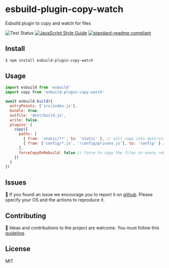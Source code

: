 # esbuild-plugin-copy-watch
Esbuild plugin to copy and watch for files

![Test Status](https://github.com/tinchoz49/esbuild-plugin-copy-watch/actions/workflows/test.yml/badge.svg)
[![JavaScript Style Guide](https://img.shields.io/badge/code_style-standard--ext-gren.svg)](https://github.com/tinchoz49/eslint-config-standard-ext)
[![standard-readme compliant](https://img.shields.io/badge/readme%20style-standard-brightgreen.svg?style=flat-square)](https://github.com/RichardLitt/standard-readme)

## Install

```bash
$ npm install esbuild-plugin-copy-watch
```

## Usage

```javascript
import esbuild from 'esbuild'
import copy from 'esbuild-plugin-copy-watch'

await esbuild.build({
  entryPoints: ['src/index.js'],
  bundle: true,
  outfile: 'dest/build.js',
  write: false,
  plugins: [
    copy({
      paths: [
        { from: 'static/**', to: 'static' }, // will copy into dest/static
        { from: ['config/*.js', '!config/private.js'], to: 'config' } // will copy config files into dest/config and ignore the private.js
      ],
      forceCopyOnRebuild: false // force to copy the files in every rebuild
    })
  ]
})
```

## Issues

:bug: If you found an issue we encourage you to report it on [github](https://github.com/tinchoz49/esbuild-plugin-copy-watch/issues). Please specify your OS and the actions to reproduce it.

## Contributing

:busts_in_silhouette: Ideas and contributions to the project are welcome. You must follow this [guideline](https://github.com/tinchoz49/esbuild-plugin-copy-watch/blob/main/CONTRIBUTING.md).

## License

MIT
